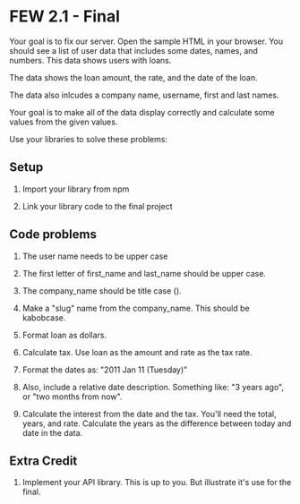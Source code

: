# FEW 2.1 - Final

Your goal is to fix our server. Open the sample HTML in your browser. You should see a list of user data that includes some dates, names, and numbers. This data shows users with loans. 

The data shows the loan amount, the rate, and the date of the loan. 

The data also inlcudes a company name, username, first and last names. 

Your goal is to make all of the data display correctly and calculate some values from the given values. 

Use your libraries to solve these problems:

## Setup 

1) Import your library from npm

2) Link your library code to the final project

## Code problems 

1) The user name needs to be upper case

2) The first letter of first_name and last_name should be upper case. 

3) The company_name should be title case (). 

4) Make a "slug" name from the company_name. This should be kabobcase. 

5) Format loan as dollars.

6) Calculate tax. Use loan as the amount and rate as the tax rate.

7) Format the dates as: "2011 Jan 11 (Tuesday)"

8) Also, include a relative date description. Something like: "3 years ago", or "two months from now".

9) Calculate the interest from the date and the tax. You'll need the total, years, and rate. Calculate the years as the difference between  today and date in the data.

## Extra Credit

1) Implement your API library. This is up to you. But illustrate it's use for the final. 



